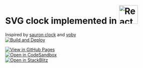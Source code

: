# SVG clock implemented in <a href="https://reactjs.org"><img src="https://upload.wikimedia.org/wikipedia/commons/thumb/a/a7/React-icon.svg/512px-React-icon.svg.png?20220125121207" alt="React" height="60"></a>

Inspired by [sauron clock](https://ivanceras.github.io/svg-clock/) and [voby](https://github.com/vobyjs/voby)   
[![Build and Deploy](https://github.com/high1/react-clock/actions/workflows/manual.yml/badge.svg)](https://github.com/high1/react-clock/actions/workflows/manual.yml)

[![View in GitHub Pages](https://img.shields.io/badge/View%20in-GitHub%20Pages-blue?style=for-the-badge&logo=github)](https://high1.github.io/react-clock/)   
[![Open in CodeSandbox](https://img.shields.io/badge/Open%20in-CodeSandbox-blue?style=for-the-badge&logo=codesandbox)](https://githubbox.com/high1/react-clock)  
[![Open in StackBlitz](https://developer.stackblitz.com/img/open_in_stackblitz.svg)](https://stackblitz.com/github/high1/react-clock)   
